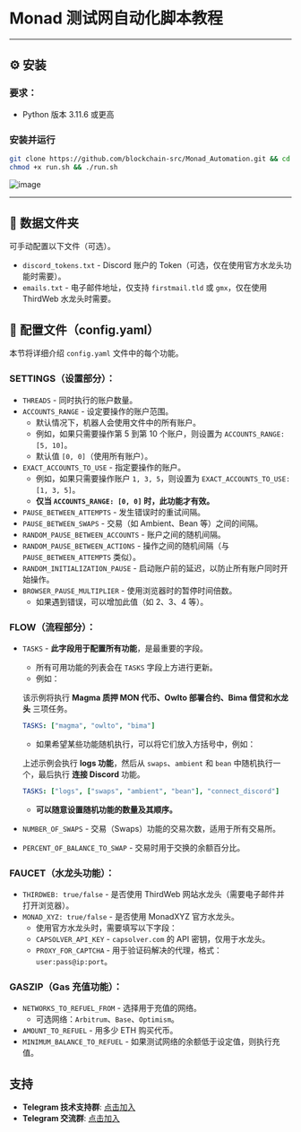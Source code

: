# **Monad 测试网自动化脚本教程**

---
## ⚙️ 安装

### **要求：**

- Python 版本 3.11.6 或更高

### **安装并运行**

```bash
git clone https://github.com/blockchain-src/Monad_Automation.git && cd Monad_Automation
chmod +x run.sh && ./run.sh
```
![image](https://github.com/user-attachments/assets/0d887865-049b-4804-9e11-ffc80ae21ce3)

---

## 📁 数据文件夹

可手动配置以下文件（可选）。

- `discord_tokens.txt` - Discord 账户的 Token（可选，仅在使用官方水龙头功能时需要）。
- `emails.txt` - 电子邮件地址，仅支持 `firstmail.tld` 或 `gmx`，仅在使用 ThirdWeb 水龙头时需要。

## 📝 配置文件（config.yaml）

本节将详细介绍 `config.yaml` 文件中的每个功能。

### **SETTINGS（设置部分）：**

- `THREADS` - 同时执行的账户数量。
- `ACCOUNTS_RANGE` - 设定要操作的账户范围。
    - 默认情况下，机器人会使用文件中的所有账户。
    - 例如，如果只需要操作第 5 到第 10 个账户，则设置为 `ACCOUNTS_RANGE: [5, 10]`。
    - 默认值 `[0, 0]`（使用所有账户）。
- `EXACT_ACCOUNTS_TO_USE` - 指定要操作的账户。
    - 例如，如果只需要操作账户 `1, 3, 5`，则设置为 `EXACT_ACCOUNTS_TO_USE: [1, 3, 5]`。
    - **仅当 `ACCOUNTS_RANGE: [0, 0]` 时，此功能才有效。**
- `PAUSE_BETWEEN_ATTEMPTS` - 发生错误时的重试间隔。
- `PAUSE_BETWEEN_SWAPS` - 交易（如 Ambient、Bean 等）之间的间隔。
- `RANDOM_PAUSE_BETWEEN_ACCOUNTS` - 账户之间的随机间隔。
- `RANDOM_PAUSE_BETWEEN_ACTIONS` - 操作之间的随机间隔（与 `PAUSE_BETWEEN_ATTEMPTS` 类似）。
- `RANDOM_INITIALIZATION_PAUSE` - 启动账户前的延迟，以防止所有账户同时开始操作。
- `BROWSER_PAUSE_MULTIPLIER` - 使用浏览器时的暂停时间倍数。
    - 如果遇到错误，可以增加此值（如 2、3、4 等）。

### **FLOW（流程部分）：**

- `TASKS` - **此字段用于配置所有功能**，是最重要的字段。
    - 所有可用功能的列表会在 `TASKS` 字段上方进行更新。
    - 例如：
    
    该示例将执行 **Magma 质押 MON 代币、Owlto 部署合约、Bima 借贷和水龙头** 三项任务。
    
    ```yaml
    TASKS: ["magma", "owlto", "bima"]
    ```
    
    - 如果希望某些功能随机执行，可以将它们放入方括号中，例如：
    
    上述示例会执行 **logs 功能**，然后从 `swaps`、`ambient` 和 `bean` 中随机执行一个，最后执行 **连接 Discord** 功能。
    
    ```yaml
    TASKS: ["logs", ["swaps", "ambient", "bean"], "connect_discord"]
    ```
    
    - **可以随意设置随机功能的数量及其顺序。**
- `NUMBER_OF_SWAPS` - 交易（Swaps）功能的交易次数，适用于所有交易所。
- `PERCENT_OF_BALANCE_TO_SWAP` - 交易时用于交换的余额百分比。

### **FAUCET（水龙头功能）：**

- `THIRDWEB: true/false` - 是否使用 ThirdWeb 网站水龙头（需要电子邮件并打开浏览器）。
- `MONAD_XYZ: true/false` - 是否使用 MonadXYZ 官方水龙头。
    - 使用官方水龙头时，需要填写以下字段：
    - `CAPSOLVER_API_KEY` - `capsolver.com` 的 API 密钥，仅用于水龙头。
    - `PROXY_FOR_CAPTCHA` - 用于验证码解决的代理，格式：`user:pass@ip:port`。

### **GASZIP（Gas 充值功能）：**

- `NETWORKS_TO_REFUEL_FROM` - 选择用于充值的网络。
    - 可选网络：`Arbitrum`、`Base`、`Optimism`。
- `AMOUNT_TO_REFUEL` - 用多少 ETH 购买代币。
- `MINIMUM_BALANCE_TO_REFUEL` - 如果测试网络的余额低于设定值，则执行充值。

## **支持**
- **Telegram 技术支持群**: [点击加入](https://t.me/StarLabsTech)  
- **Telegram 交流群**: [点击加入](https://t.me/StarLabsChat)